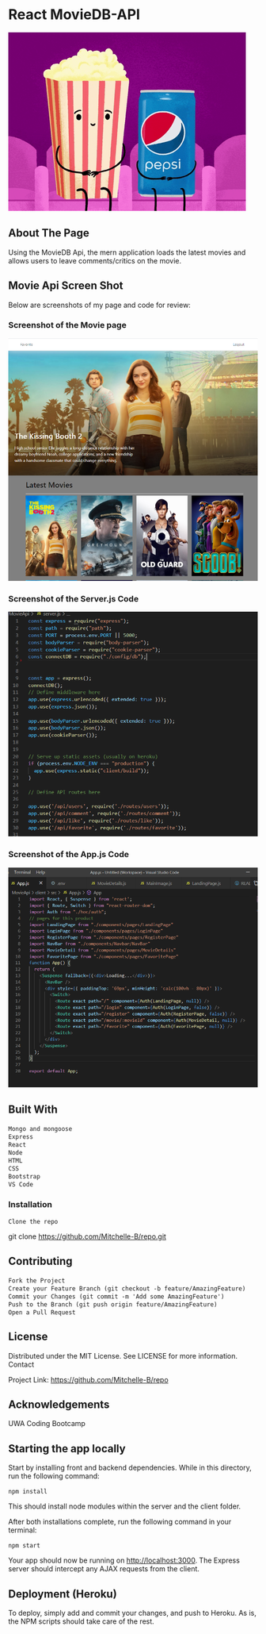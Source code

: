 #  React MovieDB-API 

![Gif](images/landingpage.gif)

## About The Page ## 

Using the MovieDB Api, the mern application loads the latest movies and allows users to leave comments/critics on the movie. 

## Movie Api Screen Shot ##

Below are screenshots of my page and code for review:

### Screenshot of the Movie page ###

![Screenshot of the website](images/landingpage.PNG)

### Screenshot of the Server.js Code ###

![Screenshot of the HTML Code](images/server.PNG)

### Screenshot of the App.js Code ###

![Screenshot of the HTML Code](images/app.PNG)

## Built With ##

    Mongo and mongoose
    Express
    React
    Node
    HTML 
    CSS 
    Bootstrap
    VS Code

### Installation ###

    Clone the repo

git clone https://github.com/Mitchelle-B/repo.git

## Contributing ##

    Fork the Project
    Create your Feature Branch (git checkout -b feature/AmazingFeature)
    Commit your Changes (git commit -m 'Add some AmazingFeature')
    Push to the Branch (git push origin feature/AmazingFeature)
    Open a Pull Request

## License ##

Distributed under the MIT License. See LICENSE for more information.
Contact

Project Link: https://github.com/Mitchelle-B/repo

## Acknowledgements ##

UWA Coding Bootcamp 

## Starting the app locally

Start by installing front and backend dependencies. While in this directory, run the following command:

```
npm install
```

This should install node modules within the server and the client folder.

After both installations complete, run the following command in your terminal:

```
npm start
```

Your app should now be running on <http://localhost:3000>. The Express server should intercept any AJAX requests from the client.

## Deployment (Heroku)

To deploy, simply add and commit your changes, and push to Heroku. As is, the NPM scripts should take care of the rest.
